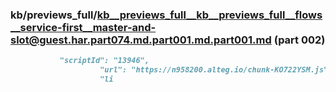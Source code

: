 ### kb/previews_full/kb__previews_full__kb__previews_full__flows__service-first__master-and-slot@guest.har.part074.md.part001.md.part001.md (part 002)

```md
           "scriptId": "13946",
                    "url": "https://n958200.alteg.io/chunk-KO722YSM.js",
                    "li
```

```

